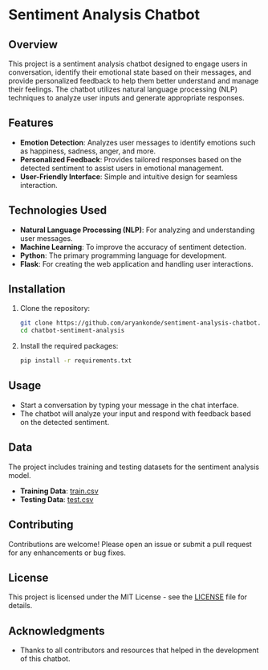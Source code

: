 # Sentiment Analysis Chatbot

## Overview

This project is a sentiment analysis chatbot designed to engage users in conversation, identify their emotional state based on their messages, and provide personalized feedback to help them better understand and manage their feelings. The chatbot utilizes natural language processing (NLP) techniques to analyze user inputs and generate appropriate responses.

## Features

- **Emotion Detection**: Analyzes user messages to identify emotions such as happiness, sadness, anger, and more.
- **Personalized Feedback**: Provides tailored responses based on the detected sentiment to assist users in emotional management.
- **User-Friendly Interface**: Simple and intuitive design for seamless interaction.

## Technologies Used

- **Natural Language Processing (NLP)**: For analyzing and understanding user messages.
- **Machine Learning**: To improve the accuracy of sentiment detection.
- **Python**: The primary programming language for development.
- **Flask**: For creating the web application and handling user interactions.

## Installation

1. Clone the repository:
   ```bash
   git clone https://github.com/aryankonde/sentiment-analysis-chatbot.git
   cd chatbot-sentiment-analysis
   ```

2. Install the required packages:
   ```bash
   pip install -r requirements.txt
   ```

## Usage

- Start a conversation by typing your message in the chat interface.
- The chatbot will analyze your input and respond with feedback based on the detected sentiment.

## Data

The project includes training and testing datasets for the sentiment analysis model. 

- **Training Data**: [train.csv](https://ppl-ai-file-upload.s3.amazonaws.com/web/direct-files/26364686/8cbefc46-8128-4289-870d-5bf7406376a9/train.csv)
- **Testing Data**: [test.csv](https://ppl-ai-file-upload.s3.amazonaws.com/web/direct-files/26364686/109b8152-26e9-47b3-a525-99dfee6a0d78/test.csv)

## Contributing

Contributions are welcome! Please open an issue or submit a pull request for any enhancements or bug fixes.

## License

This project is licensed under the MIT License - see the [LICENSE](LICENSE) file for details.

## Acknowledgments

- Thanks to all contributors and resources that helped in the development of this chatbot.
